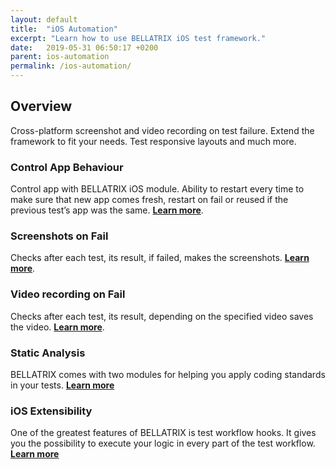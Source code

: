 ```yaml
---
layout: default
title:  "iOS Automation"
excerpt: "Learn how to use BELLATRIX iOS test framework."
date:   2019-05-31 06:50:17 +0200
parent: ios-automation
permalink: /ios-automation/
---
```

Overview
--------
Cross-platform screenshot and video recording on test failure. Extend the framework to fit your needs. Test responsive layouts and much more.

### Control App Behaviour ###
Control app with BELLATRIX iOS module. Ability to restart every time to make sure that new app comes fresh, restart on fail or reused if the previous test’s app was the same.
[**Learn more**](/control-app.md).

### Screenshots on Fail ###
Checks after each test, its result, if failed, makes the screenshots. 
[**Learn more**](/troubleshooting-screenshots-on-fail.md).

### Video recording on Fail ###
Checks after each test, its result, depending on the specified video saves the video. [**Learn more**](/troubleshooting-video-recording.md).

### Static Analysis ###
BELLATRIX comes with two modules for helping you apply coding standards in your tests.
[**Learn more**](/static-analysis.md)

### iOS Extensibility ###
One of the greatest features of BELLATRIX is test workflow hooks. It gives you the possibility to execute your logic in every part of the test workflow.
[**Learn more**](/extensibility-test-workflow-hooks.md)